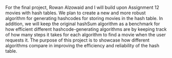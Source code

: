 For the final project, Rowan Alzowaid and I will build upon Assignment 12 movies with hash tables. We plan to create a new and more robust algorithm for generating hashcodes for storing movies in the hash table. In addition, we will keep the original hashSum algorithm as a benchmark for how efficient different hashcode-generating algorithms are by keeping track of how many steps it takes for each algorithm to find a movie when the user requests it. The purpose of this project is to showcase how different algorithms compare in improving the efficiency and reliability of the hash table. 
